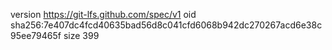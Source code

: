 version https://git-lfs.github.com/spec/v1
oid sha256:7e407dc4fcd40635bad56d8c041cfd6068b942dc270267acd6e38c95ee79465f
size 399
